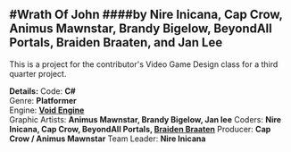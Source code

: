 #Wrath Of John
####by Nire Inicana, Cap Crow, Animus Mawnstar, Brandy Bigelow, BeyondAll Portals, Braiden Braaten, and Jan Lee
---
This is a project for the contributor's Video Game Design class for a third quarter project.

**Details:**
   Code: **C#**   
   Genre: **Platformer**   
   Engine: **[Void Engine](http://github.com/TZCraft-NSR/VoidEngine)**   
   Graphic Artists: **Animus Mawnstar, Brandy Bigelow, Jan lee**
   Coders: **Nire Inicana, Cap Crow, BeyondAll Portals, [Braiden Braaten](https://github.com/braidenbraaten)**
   Producer: **Cap Crow / Animus Mawnstar**
   Team Leader: **Nire Inicana**